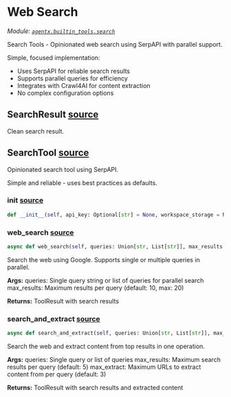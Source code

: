 # Web Search

*Module: [`agentx.builtin_tools.search`](https://github.com/dustland/agentx/blob/main/src/agentx/builtin_tools/search.py)*

Search Tools - Opinionated web search using SerpAPI with parallel support.

Simple, focused implementation:
- Uses SerpAPI for reliable search results
- Supports parallel queries for efficiency
- Integrates with Crawl4AI for content extraction
- No complex configuration options

## SearchResult <a href="https://github.com/dustland/agentx/blob/main/src/agentx/builtin_tools/search.py#L24" class="source-link" title="View source code">source</a>

Clean search result.

## SearchTool <a href="https://github.com/dustland/agentx/blob/main/src/agentx/builtin_tools/search.py#L32" class="source-link" title="View source code">source</a>

Opinionated search tool using SerpAPI.

Simple and reliable - uses best practices as defaults.

### __init__ <a href="https://github.com/dustland/agentx/blob/main/src/agentx/builtin_tools/search.py#L39" class="source-link" title="View source code">source</a>

```python
def __init__(self, api_key: Optional[str] = None, workspace_storage = None)
```
### web_search <a href="https://github.com/dustland/agentx/blob/main/src/agentx/builtin_tools/search.py#L60" class="source-link" title="View source code">source</a>

```python
async def web_search(self, queries: Union[str, List[str]], max_results: int = 10) -> ToolResult
```

Search the web using Google. Supports single or multiple queries in parallel.

**Args:**
    queries: Single query string or list of queries for parallel search
    max_results: Maximum results per query (default: 10, max: 20)

**Returns:**
    ToolResult with search results

### search_and_extract <a href="https://github.com/dustland/agentx/blob/main/src/agentx/builtin_tools/search.py#L180" class="source-link" title="View source code">source</a>

```python
async def search_and_extract(self, queries: Union[str, List[str]], max_results: int = 5, max_extract: int = 3) -> ToolResult
```

Search the web and extract content from top results in one operation.

**Args:**
    queries: Single query or list of queries
    max_results: Maximum search results per query (default: 5)
    max_extract: Maximum URLs to extract content from per query (default: 3)

**Returns:**
    ToolResult with search results and extracted content
